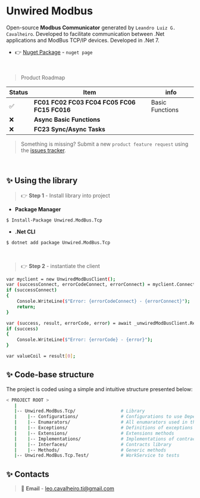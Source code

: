 ﻿# Unwired Modbus

Open-source **Modbus Communicator** generated by `Leandro Luiz G. Cavalheiro`. Developed to facilitate communication between .Net applications and ModBus TCP/IP devices.
Developed in .Net 7.

- 👉 [Nuget Package](https://www.nuget.org/packages/Unwired.ModBus.Tcp) - `nuget page`

<br />

> Product Roadmap

| Status | Item                                         | info            |
| ------ | -------------------------------------------- | --------------- |
| ✅     | **FC01 FC02 FC03 FC04 FC05 FC06 FC15 FC016** | Basic Functions |
| ❌     | **Async Basic Functions**                    |                 |
| ❌     | **FC23 Sync/Async Tasks**                    |                 |

> Something is missing? Submit a new `product feature request` using the [issues tracker](https://github.com/leandrocavalheiro/unwired.modbus/issues).

<br />

## ✨ Using the library

> 👉 **Step 1** - Install library into project

- **Package Manager**

```bash
$ Install-Package Unwired.ModBus.Tcp
```

- **.Net CLI**

```bash
$ dotnet add package Unwired.ModBus.Tcp
```

<br />

> 👉 **Step 2** - instantiate the client

```bash
var myclient = new UnwiredModBusClient();
var (successConnect, errorCodeConnect, errorConnect) = myclient.ConnectDevice("127.0.0.1", 502, 0x01, swapType: SwapTypeEnum.SwapWordsAndBytes, deviceAlias: "MyModbus");
if (successConnect)
{
    Console.WriteLine($"Error: {errorCodeConnect} - {errorConnect}");
    return;
}

var (success, result, errorCode, error) = await _unwiredModBusClient.ReadCoilsAsync(0, 5);
if (success)
{
    Console.WriteLine($"Error: {errorCode} - {error}");
}

var valueCoil = result[0];
```

## ✨ Code-base structure

The project is coded using a simple and intuitive structure presented below:

```bash
< PROJECT ROOT >
   |
   |-- Unwired.ModBus.Tcp/                 # Library
   |    |-- Configurations/                # Configurations to use Dependency Injection
   |    |-- Enumarators/                   # All enumarators used in the library
   |    |-- Exceptions/                    # Definitions of exceptions classes
   |    |-- Extensions/                    # Extensions methods
   |    |-- Implementations/               # Implementations of contracts
   |    |-- Interfaces/                    # Contracts library
   |    |-- Methods/                       # Generic methods
   |-- Unwired.ModBus.Tcp.Test/            # WorkService to tests
```

## ✨ Contacts

> 📧 **Email** - leo.cavalheiro.ti@gmail.com
